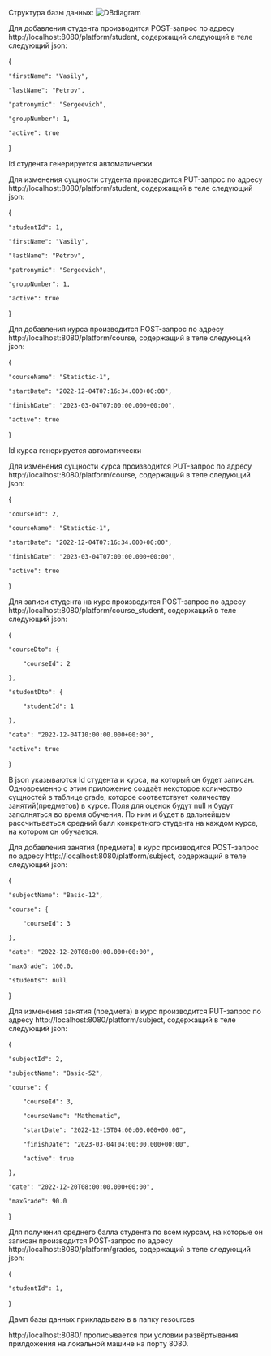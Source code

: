 Структура базы данных:
![DBdiagram](https://user-images.githubusercontent.com/94735019/206008361-57e22c1f-5bb3-4514-8a88-11f6203a7b5a.JPG)

Для добавления студента производится POST-запрос по адресу http://localhost:8080/platform/student, содержащий следующий в теле следующий json:

{

    "firstName": "Vasily",
    
    "lastName": "Petrov",
    
    "patronymic": "Sergeevich",
    
    "groupNumber": 1,
    
    "active": true
    
}

Id студента генерируется автоматически

Для изменения сущности студента производится PUT-запрос по адресу http://localhost:8080/platform/student, содержащий в теле следующий json: 

{

    "studentId": 1,
    
    "firstName": "Vasily",
    
    "lastName": "Petrov",
    
    "patronymic": "Sergeevich",
    
    "groupNumber": 1,
    
    "active": true
    
}


Для добавления курса производится POST-запрос по адресу http://localhost:8080/platform/course, содержащий в теле следующий json: 

{

    "courseName": "Statictic-1",
    
    "startDate": "2022-12-04T07:16:34.000+00:00",
    
    "finishDate": "2023-03-04T07:00:00.000+00:00",
    
    "active": true
    
}

Id курса генерируется автоматически


Для изменения сущности курса производится PUT-запрос по адресу http://localhost:8080/platform/course, содержащий в теле следующий json: 

{

    "courseId": 2,
    
    "courseName": "Statictic-1",
    
    "startDate": "2022-12-04T07:16:34.000+00:00",
    
    "finishDate": "2023-03-04T07:00:00.000+00:00",
    
    "active": true
    
}

Для записи студента на курс производится POST-запрос по адресу http://localhost:8080/platform/course_student, содержащий в теле следующий json: 

{

    "courseDto": {
    
        "courseId": 2
        
    },
    
    "studentDto": {
    
        "studentId": 1
        
    },
    
    "date": "2022-12-04T10:00:00.000+00:00",
    
    "active": true
    
}

В json указываются Id студента и курса, на который он будет записан.
Одновременно с этим приложение создаёт некоторое количество сущностей в таблице grade, которое соответствует количеству занятий(предметов) в курсе. Поля для оценок будут null и будут заполняться во время обучения. По ним и будет в дальнейшем рассчитываться средний балл конкретного студента на каждом курсе, на котором он обучается.

Для добавления занятия (предмета) в курс производится POST-запрос по адресу http://localhost:8080/platform/subject, содержащий в теле следующий json: 

{

    "subjectName": "Basic-12",
    
    "course": {
    
        "courseId": 3
        
    },
    
    "date": "2022-12-20T08:00:00.000+00:00",
    
    "maxGrade": 100.0,
    
    "students": null
    
}

Для изменения занятия (предмета) в курс производится PUT-запрос по адресу http://localhost:8080/platform/subject, содержащий в теле следующий json: 

{

    "subjectId": 2,
    
    "subjectName": "Basic-52",
    
    "course": {
    
        "courseId": 3,
        
        "courseName": "Mathematic",
        
        "startDate": "2022-12-15T04:00:00.000+00:00",
        
        "finishDate": "2023-03-04T04:00:00.000+00:00",
        
        "active": true
        
    },
    
    "date": "2022-12-20T08:00:00.000+00:00",
    
    "maxGrade": 90.0
    
}

Для получения среднего балла студента по всем курсам, на которые он записан производится POST-запрос по адресу http://localhost:8080/platform/grades, содержащий в теле следующий json:

{

    "studentId": 1,
    
}

Дамп базы данных прикладываю в в папку resources

http://localhost:8080/ прописывается при условии развёртывания прилдожения на локальной машине на порту 8080.
